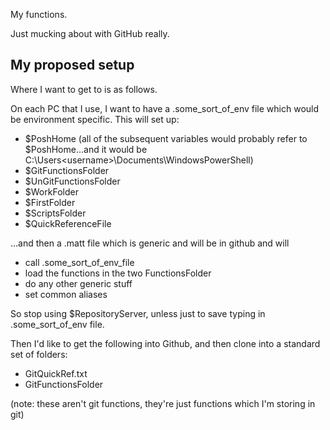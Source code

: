 My functions.

Just mucking about with GitHub really.

## My proposed setup

Where I want to get to is as follows.

On each PC that I use, I want to have a .some_sort_of_env file which would be environment specific. This will set up:

- $PoshHome (all of the subsequent variables would probably refer to $PoshHome...and it would be C:\Users\<username>\Documents\WindowsPowerShell)
- $GitFunctionsFolder
- $UnGitFunctionsFolder
- $WorkFolder
- $FirstFolder
- $ScriptsFolder
- $QuickReferenceFile

...and then a .matt file which is generic and will be in github and will

- call .some_sort_of_env_file
- load the functions in the two FunctionsFolder
- do any other generic stuff
- set common aliases

So stop using $RepositoryServer, unless just to save typing in .some_sort_of_env file.

Then I'd like to get the following into Github, and then clone into a standard set of folders:

- GitQuickRef.txt
- GitFunctionsFolder

(note: these aren't git functions, they're just functions which I'm storing in git)




